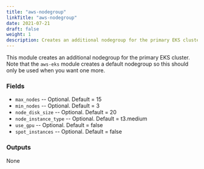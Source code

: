 ```yaml
---
title: "aws-nodegroup"
linkTitle: "aws-nodegroup"
date: 2021-07-21
draft: false
weight: 1
description: Creates an additional nodegroup for the primary EKS cluster.
---
```


This module creates an additional nodegroup for the primary EKS cluster. Note that the
`aws-eks` module creates a default nodegroup so this should only be used when
you want one more.

### Fields

- `max_nodes` -- Optional. Default = 15
- `min_nodes` -- Optional. Default = 3
- `node_disk_size` -- Optional. Default = 20
- `node_instance_type` -- Optional. Default = t3.medium
- `use_gpu` -- Optional. Default = false
- `spot_instances` -- Optional. Default = false

### Outputs

None

